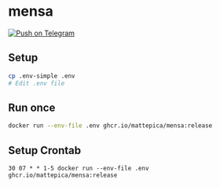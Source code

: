 # mensa
[![Push on Telegram](https://github.com/mattepica/mensa/actions/workflows/menu.yaml/badge.svg?branch=main)](https://github.com/mattepica/mensa/actions/workflows/menu.yaml)

## Setup
 ```bash
cp .env-simple .env
# Edit .env file
```

## Run once
 ```bash
docker run --env-file .env ghcr.io/mattepica/mensa:release
```
## Setup Crontab
 ```
30 07 * * 1-5 docker run --env-file .env ghcr.io/mattepica/mensa:release
```